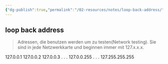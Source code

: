 ```yaml
---
{"dg-publish":true,"permalink":"/02-resources/notes/loop-back-address/","tags":["netzwerk/loopback"],"noteIcon":"","updated":"2024-07-23T12:20:19.841+02:00"}
---
```


## loop back address 
> Adressen, die benutzen werden um zu testen(Network testing). Sie sind in jede Netzwerkkarte und beginnen immer mit 127.x.x.x.

127.0.0.1
127.0.0.2
127.0.0.3
.
.
.
127.0.0.255
.
.
.
127.255.255.255

